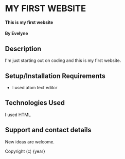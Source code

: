 # MY FIRST WEBSITE
#### This is my first website
#### By Evelyne
## Description
I'm just starting out on coding and this is my first website.
## Setup/Installation Requirements
* I used atom text editor

## Technologies Used
I used HTML

## Support and contact details

New ideas are welcome.

Copyright (c) {year} 
